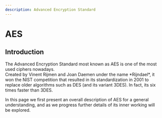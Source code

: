 ```yaml
---
description: Advanced Encryption Standard
---
```


# AES

## Introduction

The Advanced Encryption Standard most known as AES is one of the most used ciphers nowadays.  
Created by Vinent Rijmen and Joan Daemen under the name \*Rijndael\*, it won the NIST competition that resulted in its standardization in 2001 to replace older algorithms such as DES \(and its variant 3DES\). In fact, its six times faster than 3DES.

In this page we first present an overall description of AES for a general understanding, and as we progress further details of its inner working will be explored.





